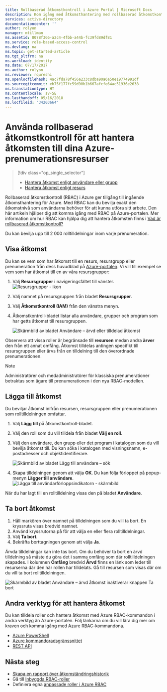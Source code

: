 ```yaml
---
title: Rollbaserad åtkomstkontroll i Azure Portal | Microsoft Docs
description: Kom igång med åtkomsthantering med rollbaserad åtkomstkontroll på Azure Portal. Använd rolltilldelningar för att tilldela behörigheter i dina resurser.
services: active-directory
documentationcenter: ''
author: rolyon
manager: mtillman
ms.assetid: 8078f366-a2c4-4fbb-a44b-fc39fd89df81
ms.service: role-based-access-control
ms.devlang: na
ms.topic: get-started-article
ms.tgt_pltfrm: na
ms.workload: identity
ms.date: 07/17/2017
ms.author: rolyon
ms.reviewer: rqureshi
ms.openlocfilehash: 4ac7fda78f456a233c8dba90a6a50e19774991df
ms.sourcegitcommit: eb75f177fc59d90b1b667afcfe64ac51936e2638
ms.translationtype: HT
ms.contentlocale: sv-SE
ms.lasthandoff: 05/16/2018
ms.locfileid: "34203664"
---
```

# <a name="use-role-based-access-control-to-manage-access-to-your-azure-subscription-resources"></a>Använda rollbaserad åtkomstkontroll för att hantera åtkomsten till dina Azure-prenumerationsresurser
> [!div class="op_single_selector"]
> * [Hantera åtkomst enligt användare eller grupp](role-assignments-users.md)
> * [Hantera åtkomst enligt resurs](role-assignments-portal.md)

Rollbaserad åtkomstkontroll (RBAC) i Azure ger tillgång till ingående åtkomsthantering för Azure. Med RBAC kan du bevilja exakt den åtkomstnivå som användarna behöver för att kunna utföra sitt arbete. Den här artikeln hjälper dig att komma igång med RBAC på Azure-portalen. Mer information om hur RBAC kan hjälpa dig att hantera åtkomsten finns i [Vad är rollbaserad åtkomstkontroll?](overview.md)

Du kan bevilja upp till 2 000 rolltilldelningar inom varje prenumeration. 

## <a name="view-access"></a>Visa åtkomst
Du kan se vem som har åtkomst till en resurs, resursgrupp eller prenumeration från dess huvudblad på [Azure-portalen](https://portal.azure.com). Vi vill till exempel se vem som har åtkomst till en av våra resursgrupper:

1. Välj **Resursgrupper** i navigeringsfältet till vänster.  
    ![Resursgrupper - ikon](./media/role-assignments-portal/resourcegroups_icon.png)
2. Välj namnet på resursgruppen från bladet **Resursgrupper**.
3. Välj **Åtkomstkontroll (IAM)** från den vänstra menyn.  
4. Åtkomstkontroll-bladet listar alla användare, grupper och program som har getts åtkomst till resursgruppen.  
   
    ![Skärmbild av bladet Användare – ärvd eller tilldelad åtkomst](./media/role-assignments-portal/view-access.png)

Observera att vissa roller är begränsade till **resursen** medan andra **ärver** den från ett annat omfång. Åtkomst tilldelas antingen specifikt till resursgruppen eller ärvs från en tilldelning till den överordnade prenumerationen.

> [!NOTE]
> Administratörer och medadministratörer för klassiska prenumerationer betraktas som ägare till prenumerationen i den nya RBAC-modellen.

## <a name="add-access"></a>Lägga till åtkomst
Du beviljar åtkomst inifrån resursen, resursgruppen eller prenumerationen som rolltilldelningen omfattar.

1. Välj **Lägg till** på åtkomstkontroll-bladet.  
2. Välj den roll som du vill tilldela från bladet **Välj en roll**.
3. Välj den användare, den grupp eller det program i katalogen som du vill bevilja åtkomst till. Du kan söka i katalogen med visningsnamn, e-postadresser och objektidentifierare.  
   
    ![Skärmbild av bladet Lägg till användare – sök](./media/role-assignments-portal/grant-access2.png)
4. Skapa tilldelningen genom att välja **OK**. Du kan följa förloppet på popup-menyn **Lägger till användare**.  
    ![Lägga till användarförloppsindikatorn - skärmbild](./media/role-assignments-portal/addinguser_popup.png)

När du har lagt till en rolltilldelning visas den på bladet **Användare**.

## <a name="remove-access"></a>Ta bort åtkomst
1. Håll markören över namnet på tilldelningen som du vill ta bort. En kryssruta visas bredvid namnet.
2. Använd kryssrutorna på för att välja en eller flera rolltilldelningar.
2. Välj **Ta bort**.  
3. Bekräfta borttagningen genom att välja **Ja**.

Ärvda tilldelningar kan inte tas bort. Om du behöver ta bort en ärvd tilldelning så måste du göra det i samma omfång som där rolltilldelningen skapades. I kolumnen **Omfång** bredvid **Ärvd** finns en länk som leder till resurserna där den här rollen har tilldelats. Gå till resursen som visas där om du vill ta bort rolltilldelningen.

![Skärmbild av bladet Användare – ärvd åtkomst inaktiverar knappen Ta bort](./media/role-assignments-portal/remove-access2.png)

## <a name="other-tools-to-manage-access"></a>Andra verktyg för att hantera åtkomst
Du kan tilldela roller och hantera åtkomst med Azure RBAC-kommandon i andra verktyg än Azure-portalen.  Följ länkarna om du vill lära dig mer om kraven och komma igång med Azure RBAC-kommandona.

* [Azure PowerShell](role-assignments-powershell.md)
* [Azure kommandoradsgränssnittet](role-assignments-cli.md)
* [REST API](role-assignments-rest.md)

## <a name="next-steps"></a>Nästa steg
* [Skapa en rapport över åtkomständringshistorik](change-history-report.md)
* Gå till [Inbyggda RBAC-roller](built-in-roles.md)
* Definiera egna [anpassade roller i Azure RBAC](custom-roles.md)

